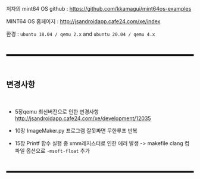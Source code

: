 저자의 mint64 OS github : https://github.com/kkamagui/mint64os-examples

MINT64 OS 홈페이지 : http://jsandroidapp.cafe24.com/xe/index

환경 : ```ubuntu 18.04 / qemu 2.x``` and ```ubuntu 20.04 / qemu 4.x```

<br>
<hr style="border: 2px solid;">
<br>

## 변경사항

<br>

+ 5장qemu 최신버전으로 인한 변경사항 http://jsandroidapp.cafe24.com/xe/development/12035

+ 10장 ImageMaker.py 프로그램 잘못짜면 무한루프 반복

+ 15장 Printf 함수 실행 중 xmm레지스터로 인한 에러 발생 -> makefile clang 컴파일 옵션으로 ```-msoft-float``` 추가


<br>
<hr style="border: 2px solid;">
<br>
